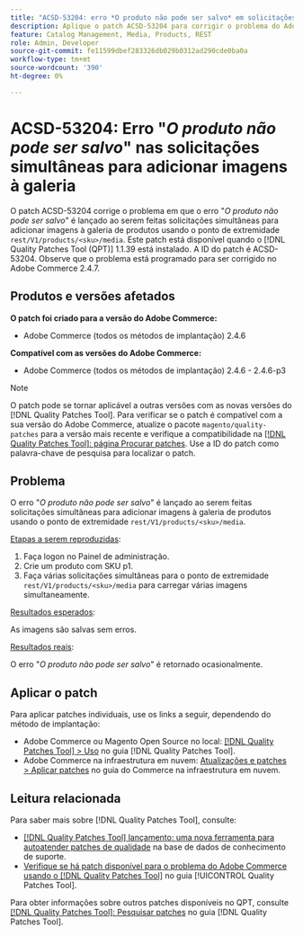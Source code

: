 ```yaml
---
title: "ACSD-53204: erro *O produto não pode ser salvo* em solicitações simultâneas para adicionar imagens à galeria"
description: Aplique o patch ACSD-53204 para corrigir o problema do Adobe Commerce, em que *O produto não pode ser salvo*, o erro é lançado ao fazer solicitações simultâneas para adicionar imagens à galeria de produtos usando o ponto de extremidade rest/V1/products/&lt;sku&gt;/media.
feature: Catalog Management, Media, Products, REST
role: Admin, Developer
source-git-commit: fe11599dbef283326db029b0312ad290cde0ba0a
workflow-type: tm+mt
source-wordcount: '390'
ht-degree: 0%

---
```


# ACSD-53204: Erro &quot;*O produto não pode ser salvo*&quot; nas solicitações simultâneas para adicionar imagens à galeria

O patch ACSD-53204 corrige o problema em que o erro &quot;*O produto não pode ser salvo*&quot; é lançado ao serem feitas solicitações simultâneas para adicionar imagens à galeria de produtos usando o ponto de extremidade `rest/V1/products/<sku>/media`. Este patch está disponível quando o [!DNL Quality Patches Tool (QPT)] 1.1.39 está instalado. A ID do patch é ACSD-53204. Observe que o problema está programado para ser corrigido no Adobe Commerce 2.4.7.

## Produtos e versões afetados

**O patch foi criado para a versão do Adobe Commerce:**

* Adobe Commerce (todos os métodos de implantação) 2.4.6

**Compatível com as versões do Adobe Commerce:**

* Adobe Commerce (todos os métodos de implantação) 2.4.6 - 2.4.6-p3

>[!NOTE]
>
>O patch pode se tornar aplicável a outras versões com as novas versões do [!DNL Quality Patches Tool]. Para verificar se o patch é compatível com a sua versão do Adobe Commerce, atualize o pacote `magento/quality-patches` para a versão mais recente e verifique a compatibilidade na [[!DNL Quality Patches Tool]: página Procurar patches](https://experienceleague.adobe.com/tools/commerce-quality-patches/index.html). Use a ID do patch como palavra-chave de pesquisa para localizar o patch.

## Problema

O erro &quot;*O produto não pode ser salvo*&quot; é lançado ao serem feitas solicitações simultâneas para adicionar imagens à galeria de produtos usando o ponto de extremidade `rest/V1/products/<sku>/media`.

<u>Etapas a serem reproduzidas</u>:

1. Faça logon no Painel de administração.
1. Crie um produto com SKU p1.
1. Faça várias solicitações simultâneas para o ponto de extremidade `rest/V1/products/<sku>/media` para carregar várias imagens simultaneamente.

<u>Resultados esperados</u>:

As imagens são salvas sem erros.

<u>Resultados reais</u>:

O erro &quot;*O produto não pode ser salvo*&quot; é retornado ocasionalmente.

## Aplicar o patch

Para aplicar patches individuais, use os links a seguir, dependendo do método de implantação:

* Adobe Commerce ou Magento Open Source no local: [[!DNL Quality Patches Tool] > Uso](/help/tools/quality-patches-tool/usage.md) no guia [!DNL Quality Patches Tool].
* Adobe Commerce na infraestrutura em nuvem: [Atualizações e patches > Aplicar patches](https://experienceleague.adobe.com/docs/commerce-cloud-service/user-guide/develop/upgrade/apply-patches.html) no guia do Commerce na infraestrutura em nuvem.

## Leitura relacionada

Para saber mais sobre [!DNL Quality Patches Tool], consulte:

* [[!DNL Quality Patches Tool] lançamento: uma nova ferramenta para autoatender patches de qualidade](https://experienceleague.adobe.com/en/docs/commerce-knowledge-base/kb/announcements/commerce-announcements/magento-quality-patches-released-new-tool-to-self-serve-quality-patches) na base de dados de conhecimento de suporte.
* [Verifique se há patch disponível para o problema do Adobe Commerce usando o  [!DNL Quality Patches Tool]](/help/tools/quality-patches-tool/patches-available-in-qpt/check-patch-for-magento-issue-with-magento-quality-patches.md) no guia [!UICONTROL Quality Patches Tool].


Para obter informações sobre outros patches disponíveis no QPT, consulte [[!DNL Quality Patches Tool]: Pesquisar patches](https://experienceleague.adobe.com/tools/commerce-quality-patches/index.html) no guia [!DNL Quality Patches Tool].
